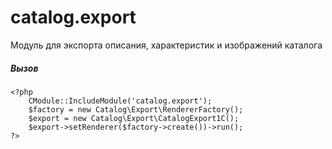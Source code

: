 # catalog.export
Модуль для экспорта описания, характеристик и изображений каталога

##### Вызов

    <?php
        CModule::IncludeModule('catalog.export');
        $factory = new Сatalog\Export\RendererFactory();
        $export = new Сatalog\Export\CatalogExport1C();
        $export->setRenderer($factory->create())->run();
    ?>
